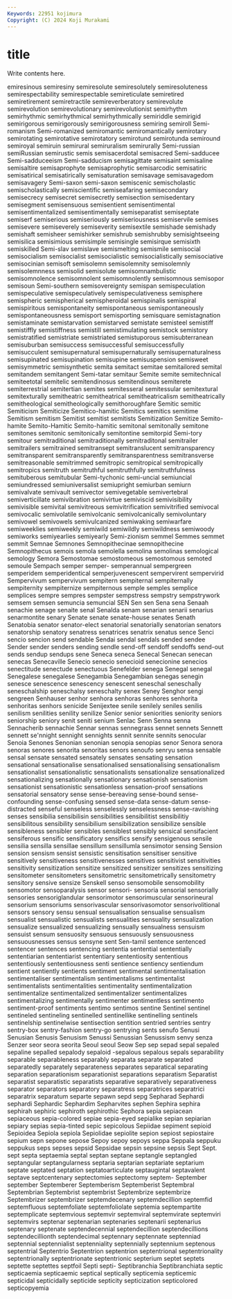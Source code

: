 ```yaml
---
Keywords: 22951 kojimura
Copyright: (C) 2024 Koji Murakami
---
```


# title

Write contents here.



emiresinous semiresiny
semiresolute semiresolutely semiresoluteness semirespectability semirespectable semireticulate semiretired semiretirement semiretractile semireverberatory
semirevolute semirevolution semirevolutionary semirevolutionist semirhythm semirhythmic semirhythmical semirhythmically semiriddle semirigid
semirigorous semirigorously semirigorousness semiring semiroll Semi-romanism Semi-romanized semiromantic semiromantically semirotary
semirotating semirotative semirotatory semirotund semirotunda semiround semiroyal semiruin semirural semiruralism
semirurally Semi-russian semiRussian semirustic semis semisacerdotal semisacred Semi-sadducee Semi-sadduceeism Semi-sadducism
semisagittate semisaint semisaline semisaltire semisaprophyte semisaprophytic semisarcodic semisatiric semisatirical semisatirically
semisaturation semisavage semisavagedom semisavagery Semi-saxon semi-saxon semiscenic semischolastic semischolastically semiscientific
semiseafaring semisecondary semisecrecy semisecret semisecretly semisection semisedentary semisegment semisensuous semisentient
semisentimental semisentimentalized semisentimentally semiseparatist semiseptate semiserf semiserious semiseriously semiseriousness semiservile
semises semisevere semiseverely semiseverity semisextile semishade semishady semishaft semisheer semishirker
semishrub semishrubby semisightseeing semisilica semisimious semisimple semisingle semisirque semisixth semiskilled
Semi-slav semislave semismelting semismile semisocial semisocialism semisocialist semisocialistic semisocialistically semisociative
semisocinian semisoft semisolemn semisolemnity semisolemnly semisolemnness semisolid semisolute semisomnambulistic semisomnolence
semisomnolent semisomnolently semisomnous semisopor semisoun Semi-southern semisovereignty semispan semispeculation semispeculative
semispeculatively semispeculativeness semisphere semispheric semispherical semispheroidal semispinalis semispiral semispiritous semispontaneity
semispontaneous semispontaneously semispontaneousness semisport semisporting semisquare semistagnation semistaminate semistarvation semistarved
semistate semisteel semistiff semistiffly semistiffness semistill semistimulating semistock semistory semistratified
semistriate semistriated semistuporous semisubterranean semisuburban semisuccess semisuccessful semisuccessfully semisucculent semisupernatural
semisupernaturally semisupernaturalness semisupinated semisupination semisupine semisuspension semisweet semisymmetric semisynthetic semita
semitact semitae semitailored semital semitandem semitangent Semi-tatar semitaur Semite semite
semitechnical semiteetotal semitelic semitendinosus semitendinous semiterete semiterrestrial semitertian semites semitesseral
semitessular semitextural semitexturally semitheatric semitheatrical semitheatricalism semitheatrically semitheological semitheologically semithoroughfare
Semitic semitic Semiticism Semiticize Semitico-hamitic Semitics semitics semitime Semitism semitism
Semitist semitist semitists Semitization Semitize Semito-hamite Semito-Hamitic Semito-hamitic semitonal semitonally
semitone semitones semitonic semitonically semitontine semitorpid Semi-tory semitour semitraditional semitraditionally
semitraditonal semitrailer semitrailers semitrained semitransept semitranslucent semitransparency semitransparent semitransparently semitransparentness
semitransverse semitreasonable semitrimmed semitropic semitropical semitropically semitropics semitruth semitruthful semitruthfully
semitruthfulness semituberous semitubular Semi-tychonic semi-uncial semiuncial semiundressed semiuniversalist semiupright semiurban
semiurn semivalvate semivault semivector semivegetable semivertebral semiverticillate semivibration semivirtue semiviscid
semivisibility semivisible semivital semivitreous semivitrification semivitrified semivocal semivocalic semivolatile semivolcanic
semivolcanically semivoluntary semivowel semivowels semivulcanized semiwaking semiwarfare semiweeklies semiweekly semiwild
semiwildly semiwildness semiwoody semiworks semiyearlies semiyearly Semi-zionism semmel Semmes semmet
semmit Semnae Semnones Semnopithecinae semnopithecine Semnopithecus semois semola semolella semolina
semolinas semological semology Semora Semostomae semostomeous semostomous semoted semoule Sempach
semper semper- semperannual sempergreen semperidem semperidentical semperjuvenescent sempervirent sempervirid Sempervivum
sempervivum sempitern sempiternal sempiternally sempiternity sempiternize sempiternous semple semples semplice
semplices sempre sempres sempster sempstress sempstry sempstrywork semsem semsen semuncia
semuncial SEN Sen sen Sena sena Senaah senachie senage senaite
senal Senalda senam senarian senarii senarius senarmontite senary Senate senate
senate-house senates Senath Senatobia senator senator-elect senatorial senatorially senatorian senators
senatorship senatory senatress senatrices senatrix senatus sence Senci sencio sencion
send sendable Sendai sendal sendals sended sendee Sender sender senders
sending sendle send-off sendoff sendoffs send-out sends sendup sendups sene
Seneca seneca Senecal Senecan senecan senecas Senecaville Senecio senecio senecioid
senecionine senecios senectitude senectude senectuous Senefelder senega Senegal senegal Senegalese
senegalese Senegambia Senegambian senegas senegin senesce senescence senescency senescent seneschal
seneschally seneschalship seneschalsy seneschalty senex Seney Senghor sengi sengreen Senhauser
senhor senhora senhoras senhores senhorita senhoritas senhors senicide Senijextee senile
senilely seniles senilis senilism senilities senility senilize Senior senior seniorities
seniority seniors seniorship seniory senit seniti senium Senlac Senn Senna
senna Sennacherib sennachie Sennar sennas sennegrass sennet sennets Sennett sennett
se'nnight sennight sennights sennit sennite sennits senocular Senoia Senones Senonian
senonian senopia senopias senor Senora senora senoras senores senorita senoritas
senors senoufo senryu sensa sensable sensal sensate sensated sensately sensates
sensating sensation sensational sensationalise sensationalised sensationalising sensationalism sensationalist sensationalistic sensationalists
sensationalize sensationalized sensationalizing sensationally sensationary sensationish sensationism sensationist sensationistic sensationless
sensation-proof sensations sensatorial sensatory sense sense-bereaving sense-bound sense-confounding sense-confusing sensed
sense-data sense-datum sense-distracted senseful senseless senselessly senselessness sense-ravishing senses sensibilia
sensibilisin sensibilities sensibilitist sensibilitiy sensibilitous sensibility sensibilium sensibilization sensibilize sensible
sensibleness sensibler sensibles sensiblest sensibly sensical sensifacient sensiferous sensific sensificatory
sensifics sensify sensigenous sensile sensilia sensilla sensillae sensillum sensillumla sensimotor
sensing Sension sension sensism sensist sensistic sensitisation sensitiser sensitive sensitively
sensitiveness sensitivenesses sensitives sensitivist sensitivities sensitivity sensitization sensitize sensitized sensitizer
sensitizes sensitizing sensitometer sensitometers sensitometric sensitometrically sensitometry sensitory sensive sensize
Senskell senso sensomobile sensomobility sensomotor sensoparalysis sensor sensori- sensoria sensorial
sensorially sensories sensoriglandular sensorimotor sensorimuscular sensorineural sensorium sensoriums sensorivascular sensorivasomotor
sensorivolitional sensors sensory sensu sensual sensualisation sensualise sensualism sensualist sensualistic
sensualists sensualities sensuality sensualization sensualize sensualized sensualizing sensually sensualness sensuism
sensuist sensum sensuosity sensuous sensuously sensuousness sensuousnesses sensus sensyne sent
Sen-tamil sentence sentenced sentencer sentences sentencing sententia sentential sententially sententiarian
sententiarist sententiary sententiosity sententious sententiously sententiousness senti sentience sentiency sentiendum
sentient sentiently sentients sentiment sentimental sentimentalisation sentimentaliser sentimentalism sentimentalisms sentimentalist
sentimentalists sentimentalities sentimentality sentimentalization sentimentalize sentimentalized sentimentalizer sentimentalizes sentimentalizing sentimentally
sentimenter sentimentless sentimento sentiment-proof sentiments sentimo sentimos sentine Sentinel sentinel
sentineled sentineling sentinelled sentinellike sentinelling sentinels sentinelship sentinelwise sentisection sentition
sentried sentries sentry sentry-box sentry-fashion sentry-go sentrying sents senufo Senusi
Senusian Senusis Senusism Senussi Senussian Senussism senvy senza Senzer seor
seora seorita Seoul seoul Seow Sep sep sepad sepal sepaled
sepaline sepalled sepalody sepaloid -sepalous sepalous sepals separability separable separableness
separably separata separate separated separatedly separately separateness separates separatical separating
separation separationism separationist separations separatism Separatist separatist separatistic separatists separative
separatively separativeness separator separators separatory separatress separatrices separatrici separatrix separatum
separte sepawn sepd sepg Sepharad Sephardi sephardi Sephardic Sephardim Sepharvites
sephen Sephira sephira sephirah sephiric sephiroth sephirothic Sephora sepia sepiacean
sepiaceous sepia-colored sepiae sepia-eyed sepialike sepian sepiarian sepiary sepias sepia-tinted
sepic sepicolous Sepiidae sepiment sepioid Sepioidea Sepiola sepiola Sepiolidae sepiolite
sepion sepiost sepiostaire sepium sepn sepone sepose Sepoy sepoy sepoys
seppa Seppala seppuku seppukus seps sepses sepsid Sepsidae sepsin sepsine
sepsis Sept Sept. sept septa septaemia septal septan septane septangle
septangled septangular septangularness septaria septarian septariate septarium septate septated septation
septatoarticulate septaugintal septavalent septave septcentenary septectomies septectomy septem- September september
Septemberer Septemberism Septemberist Septembral Septembrian Septembrist septembrist Septembrize septembrize Septembrizer
septembrizer septemdecenary septemdecillion septemfid septemfluous septemfoliate septemfoliolate septemia septempartite septemplicate
septemvious septemvir septemviral septemvirate septemviri septemvirs septenar septenarian septenaries septenarii
septenarius septenary septenate septendecennial septendecillion septendecillions septendecillionth septendecimal septennary septennate
septenniad septennial septennialist septenniality septennially septennium septenous septentrial Septentrio Septentrion
septentrion septentrional septentrionality septentrionally septentrionate septentrionic septerium septet septets septette
septettes septfoil Septi septi- Septibranchia Septibranchiata septic septicaemia septicaemic septical
septically septicemia septicemic septicidal septicidally septicide septicity septicization septicolored septicopyemia

